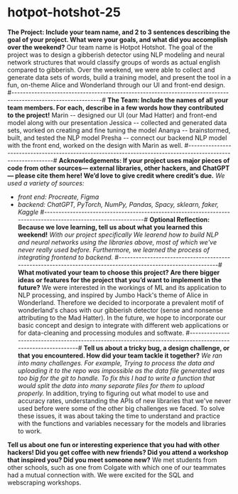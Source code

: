 # hotpot-hotshot-25
**The Project: Include your team name, and 2 to 3 sentences describing the goal of your project. What were your goals, and what did you accomplish over the weekend?**
Our team name is Hotpot Hotshot. The goal of the project was to design a gibberish detector using NLP modeling and neural network structures that would classify groups of words as actual english compared to gibberish. Over the weekend, we were able to collect and generate data sets of words, build a training model, and present the tool in a fun, on-theme Alice and Wonderland through our UI and front-end design. 
#-------------------------------------------------------------------------------------------------------------#
**The Team: Include the names of all your team members. For each, describe in a few words how they contributed to the project!**
Marin -- designed our UI (our Mad Hatter) and front-end model along with our presentation
Jessica -- collected and generated data sets, worked on creating and fine tuning the model 
Ananya -- brainstormed, built, and tested the NLP model
Presha -- connect our backend NLP model with the front end, worked on the design with Marin as well. 
#-------------------------------------------------------------------------------------------------------------#
**Acknowledgements: If your project uses major pieces of code from other sources— external libraries, other hackers, and ChatGPT— please cite them here! We’d love to give credit where credit’s due.**
_We used a variety of sources:_
 - _front end: Procreate, Figma_
 - _backend: ChatGPT, PyTorch, NumPy, Pandas, Spacy, sklearn, faker, Kaggle_
#-------------------------------------------------------------------------------------------------------------#
**Optional Reflection: Because we love learning, tell us about what you learned this weekend!**
_With our project specifically We learend how to build NLP and neural networks using the libraries above, most of which we've never really used before. Furthermore, we learned the process of integrating frontend to backend._
#-------------------------------------------------------------------------------------------------------------#
**What motivated your team to choose this project? Are there bigger ideas or features for the project that you’d want to implement in the future?**
We were interested in the workings of ML and its application to NLP processing, and inspired by Jumbo Hack's theme of Alice in Wonderland. Therefore we decided to incorporate a prevalent motif of wonderland's chaos with our gibberish detector (sense and nonsense attributing to the Mad Hatter). 
In the future, we hope to incorporate our basic concept and design to integrate with different web applications or for data-cleaning and processing modules and softwate.
#-------------------------------------------------------------------------------------------------------------#
**Tell us about a tricky bug, a design challenge, or that you encountered. How did your team tackle it together?**
_We ran into many challenges. For example, Trying to process the data and uploading it to the repo was impossible as the data file generated was too big for the git to handle. To fix this I had to write a function that would split the data into many separate files for them to upload properly._ In addition, trying to figuring out what model to use and accuracy rates, understanding the APIs of new libraries that we've never used before were some of the other big challenges we faced. To solve these issues, it was about taking the time to understand and practice with the functions and variables necessary for the models and libraries to work. 

**Tell us about one fun or interesting experience that you had with other hackers! Did you get coffee with new friends? Did you attend a workshop that inspired you? Did you meet someone new?**
We met students from other schools, such as one from Colgate with which one of our teammates had a mutual connection with. We were excited for the SQL and webscraping workshops. 